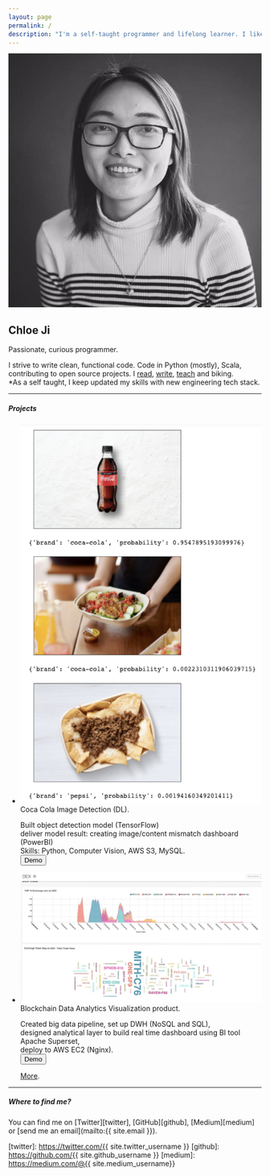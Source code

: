 ```yaml
---
layout: page
permalink: /
description: "I'm a self-taught programmer and lifelong learner. I like writing code, listening to folk and dreamy music, drinking coffee, and commit to biking."
---
```


<div markdown="1" class="about">
 <div id="intro">

  <!-- # Hello 👋🝼 I'm Chloe Ji -->
  <div class="bg">
   <img src="/assets/chloe.jpg" alt="{{ site.author }} profile pic" class="profile-pic" />
   <h2 id="name">Chloe Ji</h2>
   <div id="adj_">Passionate, curious programmer.</div>
   <p id="self_intro">I strive to write clean, functional code.
   Code in <span id="lang">Python (mostly), Scala</span>,
   contributing to open source projects.
   I
   <a class="intro_a" href="https://github.com/Chloejay/anti-tldr">read</a>,
   <a class="intro_a" href="https://chloejay.github.io/blog/">write</a>, 
   <a class="intro_a" href="https://www.lewagon.com/blog/shanghai-data-science-teaching-crew?from=timeline&isappinstalled=0">teach</a> 
   and biking. <br/> 
   <span id="closing">*As a self taught, I keep updated my skills with new engineering tech stack.</span>
   </p>
  </div>
 </div>
<hr>
<div id="project_section">
  <h5 class="section_header">Projects</h5>
        
      

  <div class="proejcts">
  <ul class = "project_ul">
  <li class="project_li">  
  <img class="projectImage" src="/assets/image_detection_api.png">
  <div class="content">
   <div class="hover-content">Coca Cola Image Detection (DL).<br/></div>
   <p class="hover-content-detailed"> Built object detection model (TensorFlow)<br/>
   deliver model result: creating image/content mismatch dashboard (PowerBI)<br/>
   Skills: Python, Computer Vision, AWS S3, MySQL.<br/>
   <a href="https://github.com/Chloejay/vision"><button class="demo_button">Demo</button></a>
   </p>
  </div>
  </li>
  <li class="project_li"> 
  <img class="projectImage" src="/assets/blockchain.png">
  <div class="content">
  <div class="hover-content">Blockchain Data Analytics Visualization product.<br/></div>
  <p class="hover-content-detailed">Created big data pipeline, set up DWH (NoSQL and SQL), <br/>
  designed analytical layer to build real time dashboard using BI tool Apache Superset,<br/>
  deploy to AWS EC2 (Nginx).<br/>
  <a href="https://github.com/Chloejay/superset_nginx"><button class="demo_button">Demo</button></a></p>
  </div>
  </li>

  <!-- <li class="project_list">  -->
  <!-- <p class="hover-content"> Kappa Architecture: Kafka & Spark.</p> -->
  <!-- </li> -->

  <a id="more" href="https://github.com/Chloejay">More</a>.
  </ul>
  </div>
</div>

<hr>
<h5 class="section_header">Where to find me?</h5>

<span class="contact_me">You can find me on [Twitter][twitter], [GitHub][github], [Medium][medium] or [send me an email](mailto:{{ site.email }}).</span>

[twitter]: https://twitter.com/{{ site.twitter_username }}
[github]: https://github.com/{{ site.github_username }}
[medium]: https://medium.com/@{{ site.medium_username}}
</div>